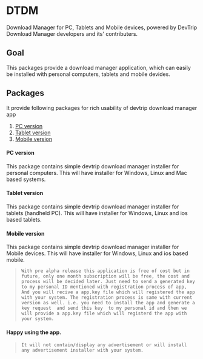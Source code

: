 # DTDM
Download Manager for PC, Tablets and Mobile devices, powered by DevTrip Download Manager developers and its' contributers.

## Goal

This packages provide a download manager application, which can easily be installed with personal computers, tablets and mobile devides.

## Packages 

It provide following packages for rich usability of devtrip download manager app 

1. [PC version](#pc-version)
2. [Tablet version](#teblet-version)
3. [Mobile version](#mobile-version)

#### PC version

This package contains simple devtrip download manager installer for personal computers. This will have installer for Windows, Linux and Mac based systems.

#### Tablet version

This package contains simple devtrip download manager installer for tablets (handheld PC). This will have installer for Windows, Linux and ios based tablets.

#### Mobile version

This package contains simple devtrip download manager installer for Mobile devices. This will have installer for Windows, Linux and ios based mobile.

>`With pre alpha release this application is free of cost but in future, only one month subscription will be free, the cost and process will be decided later. Just need to send a generated key to my personal ID mentioned with registration process of app, And you will recive a app.key file which will registered the app with your system. The registration process is same with current version as well. i.e. you need to install the app and generate a key request  and send this key  to my personal id and then we will provide a app.key file which will registerd the app with your system.`

#### Happy using the app.

>`It will not contain/display any advertisement or will install any advertisement installer with your system.`
